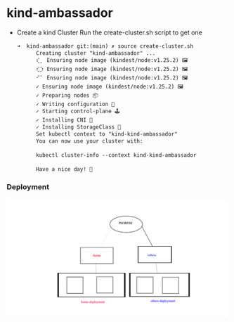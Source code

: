 # kind-ambassador

* Create a kind Cluster
  Run the create-cluster.sh script to get one
  ```(shell)
  ➜  kind-ambassador git:(main) ✗ source create-cluster.sh 
        Creating cluster "kind-ambassador" ...
        ⢎⡀ Ensuring node image (kindest/node:v1.25.2) 🖼 
        ⢎⡱ Ensuring node image (kindest/node:v1.25.2) 🖼 
        ⠊⠁ Ensuring node image (kindest/node:v1.25.2) 🖼 
        ✓ Ensuring node image (kindest/node:v1.25.2) 🖼 
        ✓ Preparing nodes 📦  
        ✓ Writing configuration 📜 
        ✓ Starting control-plane 🕹️ 
        ✓ Installing CNI 🔌 
        ✓ Installing StorageClass 💾 
        Set kubectl context to "kind-kind-ambassador"
        You can now use your cluster with:

        kubectl cluster-info --context kind-kind-ambassador

        Have a nice day! 👋
  ```



### Deployment

![deployment-arch](img/arch.jpg "ingress-targets")